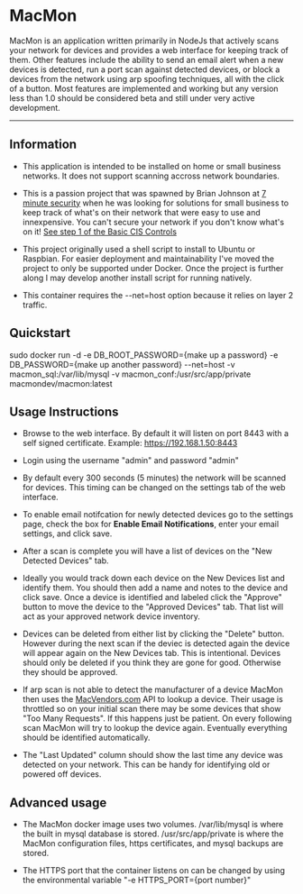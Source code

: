 # MacMon

MacMon is an application written primarily in NodeJs that actively scans your network for devices and provides a web interface for keeping track of them.  Other features include the ability to send an email alert when a new devices is detected, run a port scan against detected devices, or block a devices from the network using arp spoofing techniques, all with the click of a button.  Most features are implemented and working but any version less than 1.0 should be considered beta and still under very active development.

---

## Information

- This application is intended to be installed on home or small business networks.  It does not support scanning accross network boundaries.

- This is a passion project that was spawned by Brian Johnson at [7 minute security](https://7ms.us/) when he was looking for solutions for small business to keep track of what's on their network that were easy to use and innexpensive.  You can't secure your network if you don't know what's on it!  [See step 1 of the Basic CIS Controls](https://www.cisecurity.org/controls/)

- This project originally used a shell script to install to Ubuntu or Raspbian.  For easier deployment and maintainability I've moved the project to only be supported under Docker.  Once the project is further along I may develop another install script for running natively.

- This container requires the --net=host option because it relies on layer 2 traffic.

## Quickstart
sudo docker run -d -e DB_ROOT_PASSWORD={make up a password} -e DB_PASSWORD={make up another password} --net=host -v macmon_sql:/var/lib/mysql -v macmon_conf:/usr/src/app/private macmondev/macmon:latest

## Usage Instructions
- Browse to the web interface.  By default it will listen on port 8443 with a self signed certificate.  Example: https://192.168.1.50:8443

- Login using the username "admin" and password "admin"

- By default every 300 seconds (5 minutes) the network will be scanned for devices.  This timing can be changed on the settings tab of the web interface.

- To enable email notifcation for newly detected devices go to the settings page, check the box for **Enable Email Notifications**, enter your email settings, and click save.

- After a scan is complete you will have a list of devices on the "New Detected Devices" tab.

- Ideally you would track down each device on the New Devices list and identify them.  You should then add a name and notes to the device and click save.  Once a device is identified and labeled click the "Approve" button to move the device to the "Approved Devices" tab.  That list will act as your approved network device inventory.

- Devices can be deleted from either list by clicking the "Delete" button.  However during the next scan if the deviec is detected again the device will appear again on the New Devices tab.  This is intentional.  Devices should only be deleted if you think they are gone for good.  Otherwise they should be approved.

- If arp scan is not able to detect the manufacturer of a device MacMon then uses the [MacVendors.com](https://macvendors.com/) API to lookup a device.  Their usage is throttled so on your initial scan there may be some devices that show "Too Many Requests".  If this happens just be patient.  On every following scan MacMon will try to lookup the device again.  Eventually everything should be identified automatically.

- The "Last Updated" column should show the last time any device was detected on your network.  This can be handy for identifying old or powered off devices.

## Advanced usage
- The MacMon docker image uses two volumes. /var/lib/mysql is where the built in mysql database is stored.  /usr/src/app/private is where the MacMon configuration files, https certificates, and mysql backups are stored.

- The HTTPS port that the container listens on can be changed by using the environmental variable "-e HTTPS_PORT={port number}"
